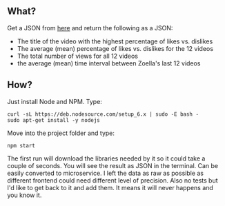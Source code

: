## What?

Get a JSON from [here](http://files.peg.co/zoella_videos.json) and return the following as a JSON:

- The title of the video with the highest percentage of likes vs. dislikes
- The average (mean) percentage of likes vs. dislikes for the 12 videos
- The total number of views for all 12 videos
- the average (mean) time interval between Zoella's last 12 videos

## How?

Just install Node and NPM. Type:

```
curl -sL https://deb.nodesource.com/setup_6.x | sudo -E bash -
sudo apt-get install -y nodejs
```

Move into the project folder and type:

```
npm start
```

The first run will download the libraries needed by it so it could take a couple of seconds. You will see the result as JSON in the terminal. Can be easily converted to microservice.
I left the data as raw as possible as different frontend could need different level of precision. Also no tests but I'd like to get back to it and add them. It means it will never happens and you know it.
